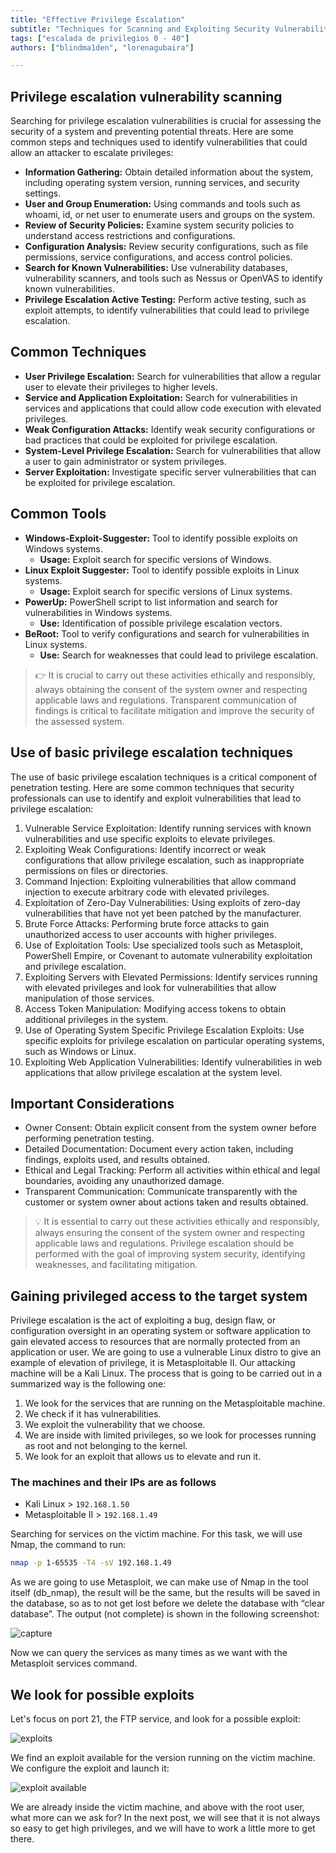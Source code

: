 ```yaml
---
title: "Effective Privilege Escalation"
subtitle: "Techniques for Scanning and Exploiting Security Vulnerabilities to Gain Elevated Access"
tags: ["escalada de privilegios 0 - 40"]
authors: ["blindma1den", "lorenagubaira"]

---
```


## Privilege escalation vulnerability scanning

Searching for privilege escalation vulnerabilities is crucial for assessing the security of a system and preventing potential threats. Here are some common steps and techniques used to identify vulnerabilities that could allow an attacker to escalate privileges:

- **Information Gathering:** Obtain detailed information about the system, including operating system version, running services, and security settings.
- **User and Group Enumeration:** Using commands and tools such as whoami, id, or net user to enumerate users and groups on the system.
- **Review of Security Policies:** Examine system security policies to understand access restrictions and configurations.
- **Configuration Analysis:** Review security configurations, such as file permissions, service configurations, and access control policies.
- **Search for Known Vulnerabilities:** Use vulnerability databases, vulnerability scanners, and tools such as Nessus or OpenVAS to identify known vulnerabilities.
- **Privilege Escalation Active Testing:** Perform active testing, such as exploit attempts, to identify vulnerabilities that could lead to privilege escalation.

## Common Techniques

- **User Privilege Escalation:** Search for vulnerabilities that allow a regular user to elevate their privileges to higher levels.
- **Service and Application Exploitation:** Search for vulnerabilities in services and applications that could allow code execution with elevated privileges.
- **Weak Configuration Attacks:** Identify weak security configurations or bad practices that could be exploited for privilege escalation.
- **System-Level Privilege Escalation:** Search for vulnerabilities that allow a user to gain administrator or system privileges.
- **Server Exploitation:** Investigate specific server vulnerabilities that can be exploited for privilege escalation.

## Common Tools

- **Windows-Exploit-Suggester:** Tool to identify possible exploits on Windows systems.
    - **Usage:** Exploit search for specific versions of Windows.
- **Linux Exploit Suggester:** Tool to identify possible exploits in Linux systems.
    - **Usage:** Exploit search for specific versions of Linux systems.
- **PowerUp:** PowerShell script to list information and search for vulnerabilities in Windows systems.
    - **Use:** Identification of possible privilege escalation vectors.
- **BeRoot:** Tool to verify configurations and search for vulnerabilities in Linux systems.
    - **Use:** Search for weaknesses that could lead to privilege escalation.
   
> 👉 It is crucial to carry out these activities ethically and responsibly, always obtaining the consent of the system owner and respecting applicable laws and regulations. Transparent communication of findings is critical to facilitate mitigation and improve the security of the assessed system.

## Use of basic privilege escalation techniques

The use of basic privilege escalation techniques is a critical component of penetration testing. Here are some common techniques that security professionals can use to identify and exploit vulnerabilities that lead to privilege escalation:

1. Vulnerable Service Exploitation: Identify running services with known vulnerabilities and use specific exploits to elevate privileges.
2. Exploiting Weak Configurations: Identify incorrect or weak configurations that allow privilege escalation, such as inappropriate permissions on files or directories.
3. Command Injection: Exploiting vulnerabilities that allow command injection to execute arbitrary code with elevated privileges.
4. Exploitation of Zero-Day Vulnerabilities: Using exploits of zero-day vulnerabilities that have not yet been patched by the manufacturer.
5. Brute Force Attacks: Performing brute force attacks to gain unauthorized access to user accounts with higher privileges.
6. Use of Exploitation Tools: Use specialized tools such as Metasploit, PowerShell Empire, or Covenant to automate vulnerability exploitation and privilege escalation.
7. Exploiting Servers with Elevated Permissions: Identify services running with elevated privileges and look for vulnerabilities that allow manipulation of those services.
8. Access Token Manipulation: Modifying access tokens to obtain additional privileges in the system.
9. Use of Operating System Specific Privilege Escalation Exploits: Use specific exploits for privilege escalation on particular operating systems, such as Windows or Linux.
10. Exploiting Web Application Vulnerabilities: Identify vulnerabilities in web applications that allow privilege escalation at the system level.

## Important Considerations

- Owner Consent: Obtain explicit consent from the system owner before performing penetration testing.
- Detailed Documentation: Document every action taken, including findings, exploits used, and results obtained.
- Ethical and Legal Tracking: Perform all activities within ethical and legal boundaries, avoiding any unauthorized damage.
- Transparent Communication: Communicate transparently with the customer or system owner about actions taken and results obtained.

> 💡 It is essential to carry out these activities ethically and responsibly, always ensuring the consent of the system owner and respecting applicable laws and regulations. Privilege escalation should be performed with the goal of improving system security, identifying weaknesses, and facilitating mitigation.

## Gaining privileged access to the target system

Privilege escalation is the act of exploiting a bug, design flaw, or configuration oversight in an operating system or software application to gain elevated access to resources that are normally protected from an application or user. We are going to use a vulnerable Linux distro to give an example of elevation of privilege, it is Metasploitable II. Our attacking machine will be a Kali Linux. The process that is going to be carried out in a summarized way is the following one:

1. We look for the services that are running on the Metasploitable machine.
2. We check if it has vulnerabilities.
3. We exploit the vulnerability that we choose.
4. We are inside with limited privileges, so we look for processes running as root and not belonging to the kernel.
5. We look for an exploit that allows us to elevate and run it.

### The machines and their IPs are as follows

- Kali Linux > `192.168.1.50`
- Metasploitable II > `192.168.1.49`

Searching for services on the victim machine. For this task, we will use Nmap, the command to run:

```bash
nmap -p 1-65535 -T4 -sV 192.168.1.49
```

As we are going to use Metasploit, we can make use of Nmap in the tool itself (db_nmap), the result will be the same, but the results will be saved in the database, so as to not get lost before we delete the database with “clear database”. The output (not complete) is shown in the following screenshot:

![capture](https://github.com/4GeeksAcademy/cybersecurity-syllabus/blob/main/assets/captura.png?raw=true)

Now we can query the services as many times as we want with the Metasploit services command.

## We look for possible exploits

Let's focus on port 21, the FTP service, and look for a possible exploit:

![exploits](https://github.com/4GeeksAcademy/cybersecurity-syllabus/blob/main/assets/exploits.png?raw=true)

We find an exploit available for the version running on the victim machine. We configure the exploit and launch it:

![exploit available](https://github.com/4GeeksAcademy/cybersecurity-syllabus/blob/main/assets/exploit-disponible.png?raw=true)

We are already inside the victim machine, and above with the root user, what more can we ask for? In the next post, we will see that it is not always so easy to get high privileges, and we will have to work a little more to get there.